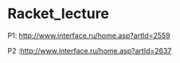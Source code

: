 # Racket_lecture
P1: http://www.interface.ru/home.asp?artId=2559

P2 :http://www.interface.ru/home.asp?artId=2637

